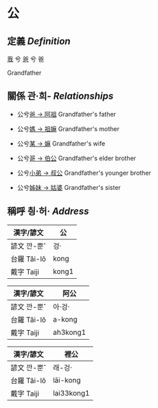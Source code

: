 # 公
## 定義 _Definition_
[我](member1.md) 兮 [爸](member2.md) 兮 爸

Grandfather

## 關係 관·희- _Relationships_

- 公兮[爸 → 阿祖](member29.md) Grandfather's father

- 公兮[媽 → 祖嫲](member30.md) Grandfather's mother

- 公兮[某 → 嫲](member9.md) Grandfather's wife

- 公兮[哥 → 伯公](member26.md) Grandfather's elder brother

- 公兮[小弟 → 叔公](member27.md) Grandfather's younger brother

- 公兮[姊妹 → 姑婆](member28.md) Grandfather's sister



## 稱呼 칑·허· _Address_

漢字/諺文 | 公
--- | ---
諺文 깐-뿐ˆ | 겅·
台羅 Tâi-lô | kong
戴字 Taiji | kong1


漢字/諺文 | 阿公
--- | ---
諺文 깐-뿐ˆ | 아·겅·
台羅 Tâi-lô | a-kong
戴字 Taiji | ah3kong1


漢字/諺文 | 裡公
--- | ---
諺文 깐-뿐ˆ | 래-겅·
台羅 Tâi-lô | lāi-kong
戴字 Taiji | lai33kong1


